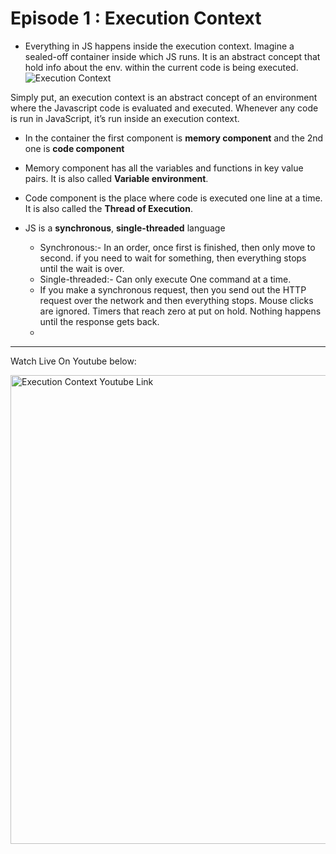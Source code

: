 # Episode 1 : Execution Context

* Everything in JS happens inside the execution context. Imagine a sealed-off container inside which JS runs.
It is an abstract concept that hold info about the env. within the current code is being executed.
![Execution Context](../assets/execution-context.jpg "Execution Context")

Simply put, an execution context is an abstract concept of an environment where the Javascript code is evaluated and executed. Whenever any code is run in JavaScript, it’s run inside an execution context.
* In the container the first component is **memory component** and the 2nd one is **code component**

* Memory component has all the variables and functions in key value pairs. It is also called **Variable environment**.

* Code component is the place where code is executed one line at a time. It is also called the **Thread of Execution**.

* JS is a **synchronous**, **single-threaded** language
  * Synchronous:- In an order, once first is finished, then only move to second. if you need to wait for something, then everything stops until the wait is over.
  * Single-threaded:- Can only execute One command at a time.
  * If you make a synchronous request, then you send out the HTTP request over the network and then everything stops. Mouse clicks are ignored. Timers that reach zero at put on hold. Nothing happens until the response gets back.
  * 

<hr>

Watch Live On Youtube below:

<a href="https://www.youtube.com/watch?v=ZvbzSrg0afE&list=PLlasXeu85E9cQ32gLCvAvr9vNaUccPVNP" target="_blank"><img src="https://img.youtube.com/vi/ZvbzSrg0afE/0.jpg" width="750"
alt="Execution Context Youtube Link"/></a>

